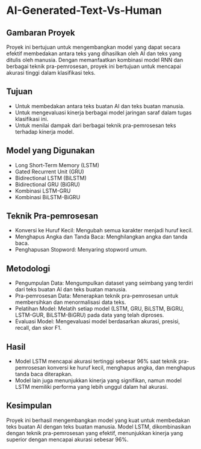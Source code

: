 # AI-Generated-Text-Vs-Human

## Gambaran Proyek
Proyek ini bertujuan untuk mengembangkan model yang dapat secara efektif membedakan antara teks yang dihasilkan oleh AI dan teks yang ditulis oleh manusia. Dengan memanfaatkan kombinasi model RNN dan berbagai teknik pra-pemrosesan, proyek ini bertujuan untuk mencapai akurasi tinggi dalam klasifikasi teks.

## Tujuan
- Untuk membedakan antara teks buatan AI dan teks buatan manusia.
- Untuk mengevaluasi kinerja berbagai model jaringan saraf dalam tugas klasifikasi ini.
- Untuk menilai dampak dari berbagai teknik pra-pemrosesan teks terhadap kinerja model.

## Model yang Digunakan
- Long Short-Term Memory (LSTM)
- Gated Recurrent Unit (GRU)
- Bidirectional LSTM (BiLSTM)
- Bidirectional GRU (BiGRU)
- Kombinasi LSTM-GRU
- Kombinasi BiLSTM-BiGRU

## Teknik Pra-pemrosesan
- Konversi ke Huruf Kecil: Mengubah semua karakter menjadi huruf kecil.
- Menghapus Angka dan Tanda Baca: Menghilangkan angka dan tanda baca.
- Penghapusan Stopword: Menyaring stopword umum.

## Metodologi
- Pengumpulan Data: Mengumpulkan dataset yang seimbang yang terdiri dari teks buatan AI dan teks buatan manusia.
- Pra-pemrosesan Data: Menerapkan teknik pra-pemrosesan untuk membersihkan dan menormalisasi data teks.
- Pelatihan Model: Melatih setiap model (LSTM, GRU, BiLSTM, BiGRU, LSTM-GUR, BiLSTM-BiGRU) pada data yang telah diproses.
- Evaluasi Model: Mengevaluasi model berdasarkan akurasi, presisi, recall, dan skor F1.

## Hasil
- Model LSTM mencapai akurasi tertinggi sebesar 96% saat teknik pra-pemrosesan konversi ke huruf kecil, menghapus angka, dan menghapus tanda baca diterapkan.
- Model lain juga menunjukkan kinerja yang signifikan, namun model LSTM memiliki performa yang lebih unggul dalam hal akurasi.

## Kesimpulan
Proyek ini berhasil mengembangkan model yang kuat untuk membedakan teks buatan AI dengan teks buatan manusia. Model LSTM, dikombinasikan dengan teknik pra-pemrosesan yang efektif, menunjukkan kinerja yang superior dengan mencapai akurasi sebesar 96%.

